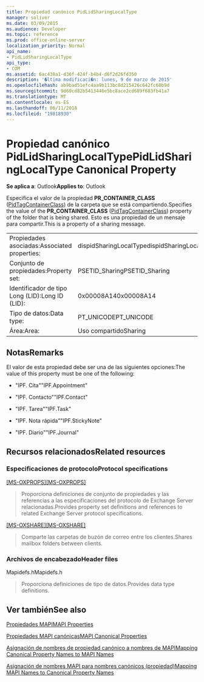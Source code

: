 ```yaml
---
title: Propiedad canónico PidLidSharingLocalType
manager: soliver
ms.date: 03/09/2015
ms.audience: Developer
ms.topic: reference
ms.prod: office-online-server
localization_priority: Normal
api_name:
- PidLidSharingLocalType
api_type:
- COM
ms.assetid: 6ac438a1-d36f-424f-b4b4-d6f2d26fd350
description: '�ltima modificaci�n: lunes, 9 de marzo de 2015'
ms.openlocfilehash: ab9bad51efc4aa9b113bc8d215426c642fc60b9d
ms.sourcegitcommit: 9d60cd82b5413446e5bc8ace2cd689f683fb41a7
ms.translationtype: MT
ms.contentlocale: es-ES
ms.lasthandoff: 06/11/2018
ms.locfileid: "19818930"
---
```

# <a name="pidlidsharinglocaltype-canonical-property"></a><span data-ttu-id="db329-103">Propiedad canónico PidLidSharingLocalType</span><span class="sxs-lookup"><span data-stu-id="db329-103">PidLidSharingLocalType Canonical Property</span></span>

  
  
<span data-ttu-id="db329-104">**Se aplica a**: Outlook</span><span class="sxs-lookup"><span data-stu-id="db329-104">**Applies to**: Outlook</span></span> 
  
<span data-ttu-id="db329-105">Especifica el valor de la propiedad **PR_CONTAINER_CLASS** ([PidTagContainerClass](pidtagcontainerclass-canonical-property.md)) de la carpeta que se está compartiendo.</span><span class="sxs-lookup"><span data-stu-id="db329-105">Specifies the value of the **PR_CONTAINER_CLASS** ([PidTagContainerClass](pidtagcontainerclass-canonical-property.md)) property of the folder that is being shared.</span></span> <span data-ttu-id="db329-106">Esto es una propiedad de un mensaje para compartir.</span><span class="sxs-lookup"><span data-stu-id="db329-106">This is a property of a sharing message.</span></span>
  
|||
|:-----|:-----|
|<span data-ttu-id="db329-107">Propiedades asociadas:</span><span class="sxs-lookup"><span data-stu-id="db329-107">Associated properties:</span></span>  <br/> |<span data-ttu-id="db329-108">dispidSharingLocalType</span><span class="sxs-lookup"><span data-stu-id="db329-108">dispidSharingLocalType</span></span>  <br/> |
|<span data-ttu-id="db329-109">Conjunto de propiedades:</span><span class="sxs-lookup"><span data-stu-id="db329-109">Property set:</span></span>  <br/> |<span data-ttu-id="db329-110">PSETID_Sharing</span><span class="sxs-lookup"><span data-stu-id="db329-110">PSETID_Sharing</span></span>  <br/> |
|<span data-ttu-id="db329-111">Identificador de tipo Long (LID):</span><span class="sxs-lookup"><span data-stu-id="db329-111">Long ID (LID):</span></span>  <br/> |<span data-ttu-id="db329-112">0x00008A14</span><span class="sxs-lookup"><span data-stu-id="db329-112">0x00008A14</span></span>  <br/> |
|<span data-ttu-id="db329-113">Tipo de datos:</span><span class="sxs-lookup"><span data-stu-id="db329-113">Data type:</span></span>  <br/> |<span data-ttu-id="db329-114">PT_UNICODE</span><span class="sxs-lookup"><span data-stu-id="db329-114">PT_UNICODE</span></span>  <br/> |
|<span data-ttu-id="db329-115">Área:</span><span class="sxs-lookup"><span data-stu-id="db329-115">Area:</span></span>  <br/> |<span data-ttu-id="db329-116">Uso compartido</span><span class="sxs-lookup"><span data-stu-id="db329-116">Sharing</span></span>  <br/> |
   
## <a name="remarks"></a><span data-ttu-id="db329-117">Notas</span><span class="sxs-lookup"><span data-stu-id="db329-117">Remarks</span></span>

<span data-ttu-id="db329-118">El valor de esta propiedad debe ser una de las siguientes opciones:</span><span class="sxs-lookup"><span data-stu-id="db329-118">The value of this property must be one of the following:</span></span>
  
- <span data-ttu-id="db329-119">"IPF. Cita"</span><span class="sxs-lookup"><span data-stu-id="db329-119">"IPF.Appointment"</span></span>
    
- <span data-ttu-id="db329-120">"IPF. Contacto"</span><span class="sxs-lookup"><span data-stu-id="db329-120">"IPF.Contact"</span></span>
    
- <span data-ttu-id="db329-121">"IPF. Tarea"</span><span class="sxs-lookup"><span data-stu-id="db329-121">"IPF.Task"</span></span>
    
- <span data-ttu-id="db329-122">"IPF. Nota rápida"</span><span class="sxs-lookup"><span data-stu-id="db329-122">"IPF.StickyNote"</span></span>
    
- <span data-ttu-id="db329-123">"IPF. Diario"</span><span class="sxs-lookup"><span data-stu-id="db329-123">"IPF.Journal"</span></span>
    
## <a name="related-resources"></a><span data-ttu-id="db329-124">Recursos relacionados</span><span class="sxs-lookup"><span data-stu-id="db329-124">Related resources</span></span>

### <a name="protocol-specifications"></a><span data-ttu-id="db329-125">Especificaciones de protocolo</span><span class="sxs-lookup"><span data-stu-id="db329-125">Protocol specifications</span></span>

<span data-ttu-id="db329-126">[[MS-OXPROPS]](http://msdn.microsoft.com/library/f6ab1613-aefe-447d-a49c-18217230b148%28Office.15%29.aspx)</span><span class="sxs-lookup"><span data-stu-id="db329-126">[[MS-OXPROPS]](http://msdn.microsoft.com/library/f6ab1613-aefe-447d-a49c-18217230b148%28Office.15%29.aspx)</span></span>
  
> <span data-ttu-id="db329-127">Proporciona definiciones de conjunto de propiedades y las referencias a las especificaciones del protocolo de Exchange Server relacionadas.</span><span class="sxs-lookup"><span data-stu-id="db329-127">Provides property set definitions and references to related Exchange Server protocol specifications.</span></span>
    
<span data-ttu-id="db329-128">[[MS-OXSHARE]](http://msdn.microsoft.com/library/e4e5bd27-d5e0-43f9-a6ea-550876724f3d%28Office.15%29.aspx)</span><span class="sxs-lookup"><span data-stu-id="db329-128">[[MS-OXSHARE]](http://msdn.microsoft.com/library/e4e5bd27-d5e0-43f9-a6ea-550876724f3d%28Office.15%29.aspx)</span></span>
  
> <span data-ttu-id="db329-129">Comparte las carpetas de buzón de correo entre los clientes.</span><span class="sxs-lookup"><span data-stu-id="db329-129">Shares mailbox folders between clients.</span></span>
    
### <a name="header-files"></a><span data-ttu-id="db329-130">Archivos de encabezado</span><span class="sxs-lookup"><span data-stu-id="db329-130">Header files</span></span>

<span data-ttu-id="db329-131">Mapidefs.h</span><span class="sxs-lookup"><span data-stu-id="db329-131">Mapidefs.h</span></span>
  
> <span data-ttu-id="db329-132">Proporciona definiciones de tipo de datos.</span><span class="sxs-lookup"><span data-stu-id="db329-132">Provides data type definitions.</span></span>
    
## <a name="see-also"></a><span data-ttu-id="db329-133">Ver también</span><span class="sxs-lookup"><span data-stu-id="db329-133">See also</span></span>



[<span data-ttu-id="db329-134">Propiedades MAPI</span><span class="sxs-lookup"><span data-stu-id="db329-134">MAPI Properties</span></span>](mapi-properties.md)
  
[<span data-ttu-id="db329-135">Propiedades MAPI canónicas</span><span class="sxs-lookup"><span data-stu-id="db329-135">MAPI Canonical Properties</span></span>](mapi-canonical-properties.md)
  
[<span data-ttu-id="db329-136">Asignación de nombres de propiedad canónico a nombres de MAPI</span><span class="sxs-lookup"><span data-stu-id="db329-136">Mapping Canonical Property Names to MAPI Names</span></span>](mapping-canonical-property-names-to-mapi-names.md)
  
[<span data-ttu-id="db329-137">Asignación de nombres MAPI para nombres canónicos (propiedad)</span><span class="sxs-lookup"><span data-stu-id="db329-137">Mapping MAPI Names to Canonical Property Names</span></span>](mapping-mapi-names-to-canonical-property-names.md)

